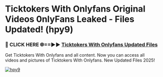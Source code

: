 # Ticktokers With Onlyfans Original Videos 0nlyFans Leaked - Files Updated! (hpy9)

<h3>🔴 CLICK HERE 🌐==►► <a href="https://tinyurl.com/2m67pmp6" rel="nofollow">Ticktokers With Onlyfans Updated Files</a></h3>

Get Ticktokers With Onlyfans and all content. Now you can access all videos and pictures of Ticktokers With Onlyfans. New Updated Files 2025!

[![hpy9](https://i.imgur.com/H4QAA4z.gif)](https://tinyurl.com/2m67pmp6)